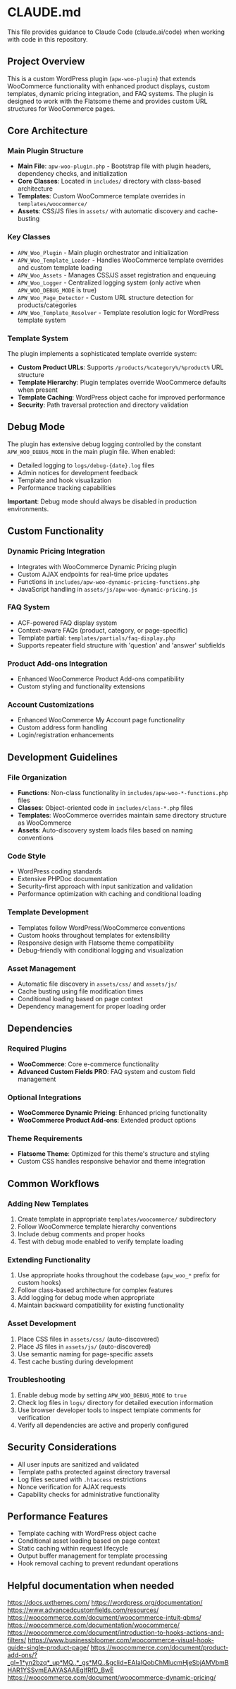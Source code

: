 # CLAUDE.md

This file provides guidance to Claude Code (claude.ai/code) when working with code in this repository.

## Project Overview

This is a custom WordPress plugin (`apw-woo-plugin`) that extends WooCommerce functionality with enhanced product
displays, custom templates, dynamic pricing integration, and FAQ systems. The plugin is designed to work with the
Flatsome theme and provides custom URL structures for WooCommerce pages.

## Core Architecture

### Main Plugin Structure

- **Main File**: `apw-woo-plugin.php` - Bootstrap file with plugin headers, dependency checks, and initialization
- **Core Classes**: Located in `includes/` directory with class-based architecture
- **Templates**: Custom WooCommerce template overrides in `templates/woocommerce/`
- **Assets**: CSS/JS files in `assets/` with automatic discovery and cache-busting

### Key Classes

- `APW_Woo_Plugin` - Main plugin orchestrator and initialization
- `APW_Woo_Template_Loader` - Handles WooCommerce template overrides and custom template loading
- `APW_Woo_Assets` - Manages CSS/JS asset registration and enqueuing
- `APW_Woo_Logger` - Centralized logging system (only active when `APW_WOO_DEBUG_MODE` is true)
- `APW_Woo_Page_Detector` - Custom URL structure detection for products/categories
- `APW_Woo_Template_Resolver` - Template resolution logic for WordPress template system

### Template System

The plugin implements a sophisticated template override system:

- **Custom Product URLs**: Supports `/products/%category%/%product%` URL structure
- **Template Hierarchy**: Plugin templates override WooCommerce defaults when present
- **Template Caching**: WordPress object cache for improved performance
- **Security**: Path traversal protection and directory validation

## Debug Mode

The plugin has extensive debug logging controlled by the constant `APW_WOO_DEBUG_MODE` in the main plugin file. When
enabled:

- Detailed logging to `logs/debug-{date}.log` files
- Admin notices for development feedback
- Template and hook visualization
- Performance tracking capabilities

**Important**: Debug mode should always be disabled in production environments.

## Custom Functionality

### Dynamic Pricing Integration

- Integrates with WooCommerce Dynamic Pricing plugin
- Custom AJAX endpoints for real-time price updates
- Functions in `includes/apw-woo-dynamic-pricing-functions.php`
- JavaScript handling in `assets/js/apw-woo-dynamic-pricing.js`

### FAQ System

- ACF-powered FAQ display system
- Context-aware FAQs (product, category, or page-specific)
- Template partial: `templates/partials/faq-display.php`
- Supports repeater field structure with 'question' and 'answer' subfields

### Product Add-ons Integration

- Enhanced WooCommerce Product Add-ons compatibility
- Custom styling and functionality extensions

### Account Customizations

- Enhanced WooCommerce My Account page functionality
- Custom address form handling
- Login/registration enhancements

## Development Guidelines

### File Organization

- **Functions**: Non-class functionality in `includes/apw-woo-*-functions.php` files
- **Classes**: Object-oriented code in `includes/class-*.php` files
- **Templates**: WooCommerce overrides maintain same directory structure as WooCommerce
- **Assets**: Auto-discovery system loads files based on naming conventions

### Code Style

- WordPress coding standards
- Extensive PHPDoc documentation
- Security-first approach with input sanitization and validation
- Performance optimization with caching and conditional loading

### Template Development

- Templates follow WordPress/WooCommerce conventions
- Custom hooks throughout templates for extensibility
- Responsive design with Flatsome theme compatibility
- Debug-friendly with conditional logging and visualization

### Asset Management

- Automatic file discovery in `assets/css/` and `assets/js/`
- Cache busting using file modification times
- Conditional loading based on page context
- Dependency management for proper loading order

## Dependencies

### Required Plugins

- **WooCommerce**: Core e-commerce functionality
- **Advanced Custom Fields PRO**: FAQ system and custom field management

### Optional Integrations

- **WooCommerce Dynamic Pricing**: Enhanced pricing functionality
- **WooCommerce Product Add-ons**: Extended product options

### Theme Requirements

- **Flatsome Theme**: Optimized for this theme's structure and styling
- Custom CSS handles responsive behavior and theme integration

## Common Workflows

### Adding New Templates

1. Create template in appropriate `templates/woocommerce/` subdirectory
2. Follow WooCommerce template hierarchy conventions
3. Include debug comments and proper hooks
4. Test with debug mode enabled to verify template loading

### Extending Functionality

1. Use appropriate hooks throughout the codebase (`apw_woo_*` prefix for custom hooks)
2. Follow class-based architecture for complex features
3. Add logging for debug mode when appropriate
4. Maintain backward compatibility for existing functionality

### Asset Development

1. Place CSS files in `assets/css/` (auto-discovered)
2. Place JS files in `assets/js/` (auto-discovered)
3. Use semantic naming for page-specific assets
4. Test cache busting during development

### Troubleshooting

1. Enable debug mode by setting `APW_WOO_DEBUG_MODE` to `true`
2. Check log files in `logs/` directory for detailed execution information
3. Use browser developer tools to inspect template comments for verification
4. Verify all dependencies are active and properly configured

## Security Considerations

- All user inputs are sanitized and validated
- Template paths protected against directory traversal
- Log files secured with `.htaccess` restrictions
- Nonce verification for AJAX requests
- Capability checks for administrative functionality

## Performance Features

- Template caching with WordPress object cache
- Conditional asset loading based on page context
- Static caching within request lifecycle
- Output buffer management for template processing
- Hook removal caching to prevent redundant operations

## Helpful documentation when needed

https://docs.uxthemes.com/
https://wordpress.org/documentation/
https://www.advancedcustomfields.com/resources/
https://woocommerce.com/document/woocommerce-intuit-qbms/
https://woocommerce.com/documentation/woocommerce/
https://woocommerce.com/document/introduction-to-hooks-actions-and-filters/
https://www.businessbloomer.com/woocommerce-visual-hook-guide-single-product-page/
https://woocommerce.com/document/product-add-ons/?_gl=1*yn2bzq*_up*MQ..*_gs*MQ..&gclid=EAIaIQobChMIucmHjeSbjAMVbmBHAR1YSSvmEAAYASAAEgIfRfD_BwE
https://woocommerce.com/document/woocommerce-dynamic-pricing/

